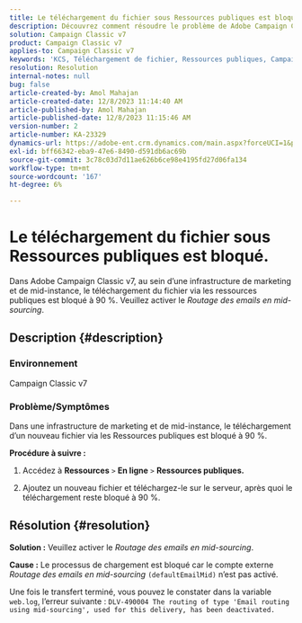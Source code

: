 ```yaml
---
title: Le téléchargement du fichier sous Ressources publiques est bloqué.
description: Découvrez comment résoudre le problème de Adobe Campaign Classic v7 en raison duquel le téléchargement d’un nouveau fichier via les ressources publiques reste bloqué à 90 %.
solution: Campaign Classic v7
product: Campaign Classic v7
applies-to: Campaign Classic v7
keywords: 'KCS, Téléchargement de fichier, Ressources publiques, Campaign Classic v7, '
resolution: Resolution
internal-notes: null
bug: false
article-created-by: Amol Mahajan
article-created-date: 12/8/2023 11:14:40 AM
article-published-by: Amol Mahajan
article-published-date: 12/8/2023 11:15:46 AM
version-number: 2
article-number: KA-23329
dynamics-url: https://adobe-ent.crm.dynamics.com/main.aspx?forceUCI=1&pagetype=entityrecord&etn=knowledgearticle&id=057e29f6-ba95-ee11-be37-6045bd006268
exl-id: bff66342-eba9-47e6-8490-d591db6ac69b
source-git-commit: 3c78c03d7d11ae626b6ce98e4195fd27d06fa134
workflow-type: tm+mt
source-wordcount: '167'
ht-degree: 6%

---
```


# Le téléchargement du fichier sous Ressources publiques est bloqué.


Dans Adobe Campaign Classic v7, au sein d’une infrastructure de marketing et de mid-instance, le téléchargement du fichier via les ressources publiques est bloqué à 90 %. Veuillez activer le *Routage des emails en mid-sourcing*.

## Description {#description}


### Environnement

Campaign Classic v7



### <b>Problème/Symptômes</b>

Dans une infrastructure de marketing et de mid-instance, le téléchargement d’un nouveau fichier via les Ressources publiques est bloqué à 90 %.



<b>Procédure à suivre :</b>

1. Accédez à <b>Ressources</b> `>`  <b>En ligne</b> `>`  <b>Ressources publiques.</b>


2. Ajoutez un nouveau fichier et téléchargez-le sur le serveur, après quoi le téléchargement reste bloqué à 90 %.



## Résolution {#resolution}

<b>Solution :</b>
Veuillez activer le *Routage des emails en mid-sourcing*.


<b>Cause :</b>
Le processus de chargement est bloqué car le compte externe *Routage des emails en mid-sourcing* `(defaultEmailMid)` n’est pas activé.

Une fois le transfert terminé, vous pouvez le constater dans la variable `web.log`, l’erreur suivante :
`DLV-490004 The routing of type 'Email routing using mid-sourcing', used for this delivery, has been deactivated.`
